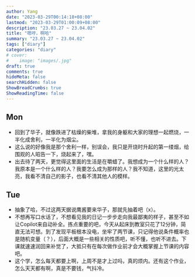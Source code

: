 ```yaml
---
author: Yang
date: "2023-03-29T00:14:18+08:00"
lastmod: "2023-03-29T01:00:09+08:00"
description: "23.03.27 ~ 23.04.02"
title: "嗯哼，啊哈"
summary: "23.03.27 ~ 23.04.02"
tags: ["diary"]
categories: "diary"
# cover: 
#    image: "images/.jpg"
draft: true
comments: true
hideMeta: false
searchHidden: false
ShowBreadCrumbs: true
ShowReadingTime: false
---
```


## Mon

- 回到了华子，就像跌进了枯燥的柴堆，拿我的身躯和大家的理想一起燃烧，一半化成舍利，一半化为烟尘。
- 这么说的好像我是那个舍利一样，别误会，我只是开烧时升起的第一缕烟，给围观的人昭告一下，烧起来了，嘿。
- 出去待了两天，更觉得这里面的生活是在嚼蜡了。我想成为一个什么样的人？我原本是一个什么样的人？我要怎么成为那样的人？我不知道，这里的光太亮，我看不清自己的影子，也看不清其他人的模样。

## Tue

- 抽象了哈，不过这两天据说鹰酱要来华子，那就先抽着吧（x）。
- 不想再写口水话了，不想看见我的日记一步步走向我最鄙夷的样子，甚至不如让Copilot来自动补全。拣点重要的吧，今天从起床到教室只花了12分钟，简直无法可想。到了发现平板根本没电，坐牢了两节课，只记得他说条件概率也是随机变量（？），后面大概是一些相关的性质吧，听不懂，也听不进去。下课就速速润回来补觉了，大抵只有在每次做作业前才会大概掌握上节课的内容吧。
- 这个学，怎么每天都要上啊，上周不是才上过吗，真的烦内。还有这个作业，怎么天天都有啊，真是不要钱，气抖冷。
